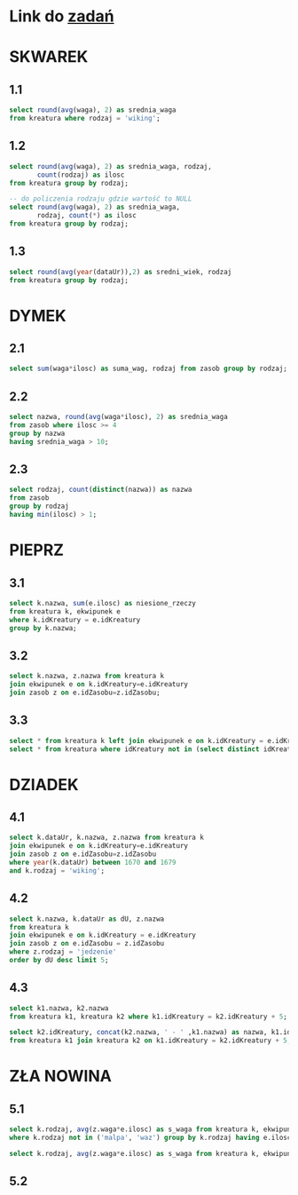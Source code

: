 # Link do [zadań](https://github.com/kropiak/bazy_inf/blob/main/lab_07/lab_07.pdf)

# SKWAREK

## 1.1
```SQL
select round(avg(waga), 2) as srednia_waga
from kreatura where rodzaj = 'wiking';
```

## 1.2
```SQL
select round(avg(waga), 2) as srednia_waga, rodzaj,
       count(rodzaj) as ilosc
from kreatura group by rodzaj;

-- do policzenia rodzaju gdzie wartość to NULL
select round(avg(waga), 2) as srednia_waga,
       rodzaj, count(*) as ilosc
from kreatura group by rodzaj;
```

## 1.3
```SQL
select round(avg(year(dataUr)),2) as sredni_wiek, rodzaj
from kreatura group by rodzaj;
```

# DYMEK

## 2.1
```SQL
select sum(waga*ilosc) as suma_wag, rodzaj from zasob group by rodzaj;
```

## 2.2
```SQL
select nazwa, round(avg(waga*ilosc), 2) as srednia_waga
from zasob where ilosc >= 4
group by nazwa
having srednia_waga > 10;
```

## 2.3
```SQL
select rodzaj, count(distinct(nazwa)) as nazwa
from zasob
group by rodzaj
having min(ilosc) > 1;
```

# PIEPRZ

## 3.1
```SQL
select k.nazwa, sum(e.ilosc) as niesione_rzeczy
from kreatura k, ekwipunek e
where k.idKreatury = e.idKreatury
group by k.nazwa;
```

## 3.2
```SQL
select k.nazwa, z.nazwa from kreatura k
join ekwipunek e on k.idKreatury=e.idKreatury
join zasob z on e.idZasobu=z.idZasobu;
```

## 3.3
```SQL
select * from kreatura k left join ekwipunek e on k.idKreatury = e.idKreatury where e.idKreatury is NULL;
select * from kreatura where idKreatury not in (select distinct idKreatury from ekwipunek where idKreatury is not null);
```

# DZIADEK

## 4.1
```SQL
select k.dataUr, k.nazwa, z.nazwa from kreatura k
join ekwipunek e on k.idKreatury=e.idKreatury
join zasob z on e.idZasobu=z.idZasobu
where year(k.dataUr) between 1670 and 1679
and k.rodzaj = 'wiking';
```

## 4.2
```SQL
select k.nazwa, k.dataUr as dU, z.nazwa
from kreatura k
join ekwipunek e on k.idKreatury = e.idKreatury
join zasob z on e.idZasobu = z.idZasobu
where z.rodzaj = 'jedzenie'
order by dU desc limit 5;
```

## 4.3
```SQL
select k1.nazwa, k2.nazwa
from kreatura k1, kreatura k2 where k1.idKreatury = k2.idKreatury + 5;

select k2.idKreatury, concat(k2.nazwa, ' - ' ,k1.nazwa) as nazwa, k1.idKreatury
from kreatura k1 join kreatura k2 on k1.idKreatury = k2.idKreatury + 5;
```

# ZŁA NOWINA

## 5.1
```SQL
select k.rodzaj, avg(z.waga*e.ilosc) as s_waga from kreatura k, ekwipunek e, zasob z
where k.rodzaj not in ('malpa', 'waz') group by k.rodzaj having e.ilosc < 30;

select k.rodzaj, avg(z.waga*e.ilosc) as s_waga from kreatura k, ekwipunek e, zasob z where k.idKreatury=e.idKreatury and e.idZasobu=z.idZasobu group by k.rodzaj having s_waga < 30;

```

## 5.2
```SQL
```
